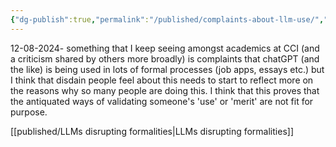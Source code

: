 ```yaml
---
{"dg-publish":true,"permalink":"/published/complaints-about-llm-use/","noteIcon":""}
---
```


12-08-2024-
something that I keep seeing amongst academics at CCI (and a criticism shared by others more broadly) is complaints that chatGPT (and the like) is being used in lots of formal processes (job apps, essays etc.) but I think that disdain people feel about this needs to start to reflect more on the reasons why so many people are doing this. I think that this proves that the antiquated ways of validating someone's 'use' or 'merit' are not fit for purpose. 

[[published/LLMs disrupting formalities\|LLMs disrupting formalities]]